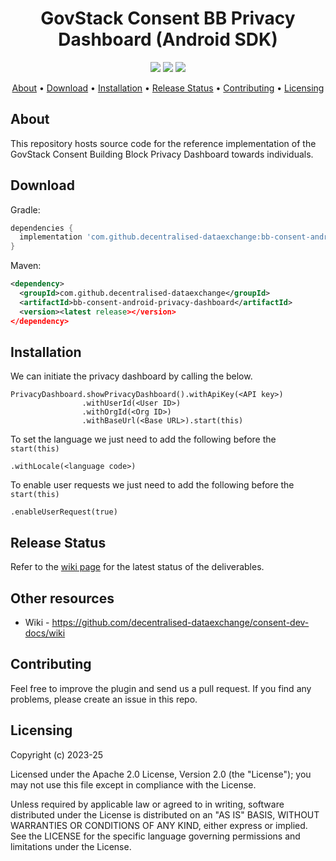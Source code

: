 <h1 align="center">
    GovStack Consent BB Privacy Dashboard (Android SDK)
</h1>

<p align="center">
    <a href="/../../commits/" title="Last Commit"><img src="https://img.shields.io/github/last-commit/decentralised-dataexchange/bb-consent-android-privacy-dashboard?style=flat"></a>
    <a href="/../../issues" title="Open Issues"><img src="https://img.shields.io/github/issues/decentralised-dataexchange/bb-consent-android-privacy-dashboard?style=flat"></a>
    <a href="./LICENSE" title="License"><img src="https://img.shields.io/badge/License-Apache%202.0-yellowgreen?style=flat"></a>
</p>

<p align="center">
  <a href="#about">About</a> •
  <a href="#about">Download</a> •
  <a href="#about">Installation</a> •
  <a href="#release-status">Release Status</a> •
  <a href="#contributing">Contributing</a> •
  <a href="#licensing">Licensing</a>
</p>

## About

This repository hosts source code for the reference implementation of the GovStack Consent Building Block Privacy Dashboard towards individuals.

## Download

Gradle:
```gradle
dependencies {
  implementation 'com.github.decentralised-dataexchange:bb-consent-android-privacy-dashboard:<latest release>'
}
```

Maven:
```xml
<dependency>
  <groupId>com.github.decentralised-dataexchange</groupId>
  <artifactId>bb-consent-android-privacy-dashboard</artifactId>
  <version><latest release></version>
</dependency>
```

## Installation

We can initiate the privacy dashboard by calling the below.
```
PrivacyDashboard.showPrivacyDashboard().withApiKey(<API key>)
                .withUserId(<User ID>)
                .withOrgId(<Org ID>)
                .withBaseUrl(<Base URL>).start(this)
```

To set the language we just need to add the following before the `start(this)`
```
.withLocale(<language code>)
```

To enable user requests we just need to add the following before the `start(this)`
```
.enableUserRequest(true)
```

## Release Status

Refer to the [wiki page](https://github.com/decentralised-dataexchange/bb-consent-docs/wiki/wps-and-deliverables) for the latest status of the deliverables. 

## Other resources

* Wiki - https://github.com/decentralised-dataexchange/consent-dev-docs/wiki

## Contributing

Feel free to improve the plugin and send us a pull request. If you find any problems, please create an issue in this repo.

## Licensing
Copyright (c) 2023-25

Licensed under the Apache 2.0 License, Version 2.0 (the "License"); you may not use this file except in compliance with the License.

Unless required by applicable law or agreed to in writing, software distributed under the License is distributed on an "AS IS" BASIS, WITHOUT WARRANTIES OR CONDITIONS OF ANY KIND, either express or implied. See the LICENSE for the specific language governing permissions and limitations under the License.